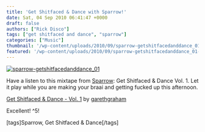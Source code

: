```yaml
---
title: 'Get Shitfaced & Dance with Sparrow!'
date: Sat, 04 Sep 2010 06:41:47 +0000
draft: false
authors: ["Rick Disco"]
tags: ["get shitfaced and dance", "sparrow"]
categories: ["Music"]
thumbnail: '/wp-content/uploads/2010/09/sparrow-getshitfacedanddance_01-150x150.jpg'
featured: '/wp-content/uploads/2010/09/sparrow-getshitfacedanddance_01-304x190.jpg'
---
```


[![](/wp-content/uploads/2010/09/sparrow-getshitfacedanddance_01.jpg "sparrow-getshitfacedanddance_01")](/wp-content/uploads/2010/09/sparrow-getshitfacedanddance_01.jpg)

Have a listen to this mixtape from [Sparrow](/artists/sparrow/ "Sparrow"): Get Shitfaced & Dance Vol. 1. Let it play while you are making your braai and getting fucked up this afternoon.

 [Get Shitfaced & Dance - Vol. 1](http://soundcloud.com/garethgraham/get-shitfaced-dance-vol-1) by [garethgraham](http://soundcloud.com/garethgraham)

Excellent! ^5!

\[tags\]Sparrow, Get Shitfaced & Dance\[/tags\]